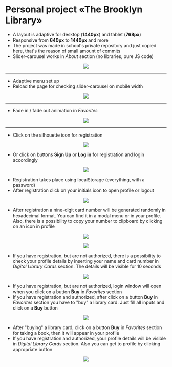 # Personal project «The Brooklyn Library»

* A layout is adaptive for desktop (**1440px**) and tablet (**768px**)
* Responsive from **640px** to **1440px** and more
* The project was made in school's private repository and just copied here, that's the reason of small amount of commits
* Slider-carousel works in *About* section (no libraries, pure JS code)
<p align="center">
<img src="https://github.com/chspeth/brooklyn-library-page/assets/79718282/0433cd9f-f75b-4f32-8eaf-84854efcaf8f">
</p>

----
* Adaptive menu set up
* Reload the page for checking slider-carousel on mobile width 
<p align="center">
<img src="https://github.com/chspeth/brooklyn-library-page/assets/79718282/e6d94225-bb8f-4a7d-bc5c-6122b8eda3ee">
</p>

----
* Fade in / fade out animation in *Favorites*
<p align="center">
<img src="https://github.com/chspeth/brooklyn-library-page/assets/79718282/b24f135c-f510-43e8-9190-178609f11319">
</p>

----
* Click on the silhouette icon for registration
<p align="center">
<img src="https://github.com/chspeth/brooklyn-library-page/assets/79718282/accbddcf-ad10-4b64-bcad-537a6e68e647">
</p>

* Or click on buttons **Sign Up** or **Log in** for registration and login accordingly
<p align="center">
<img src="https://github.com/chspeth/brooklyn-library-page/assets/79718282/0f94510b-1dd8-4876-9964-aa6ea7506b11">
</p>

* Registration takes place using localStorage (everything, with a password)
* After registration click on your initials icon to open profile or logout
<p align="center">
<img src="https://github.com/chspeth/brooklyn-library-page/assets/79718282/3a22de76-adfc-4267-a89f-cc6bade1adab">
</p>

* After registration a nine-digit card number will be generated randomly in hexadecimal format. You can find it in a modal menu or in your profile. Also, there is a possibility to copy your number to clipboard by clicking on an icon in profile
<p align="center">
<img src="https://github.com/chspeth/brooklyn-library-page/assets/79718282/d684da85-4ca4-4627-85e1-f8d53097580e">
</p>
<p align="center">
<img src="https://github.com/chspeth/brooklyn-library-page/assets/79718282/5a71a5d8-e1c4-4ac4-9fbb-b9c2820c2008">
</p>

* If you have registration, but are not authorized, there is a possibility to check your profile details by inserting your name and card number in *Digital Library Cards* section. The details will be visible for 10 seconds 
<p align="center">
<img src="https://github.com/chspeth/brooklyn-library-page/assets/79718282/3a2d9b6c-556a-48b4-92c4-a31fd4fdb50b">
</p>

* If you have registration, but are not authorized, login window will open when you click on a button **Buy** in *Favorites* section
* If you have registration and authorized, after click on a button **Buy** in *Favorites* section you have to "buy" a library card. Just fill all inputs and click on a **Buy** button
<p align="center">
<img src="https://github.com/chspeth/brooklyn-library-page/assets/79718282/aa9af519-a965-4bcb-9f3a-d0855bd9fafa">
</p>

* After "buying" a library card, click on a button **Buy** in *Favorites* section for taking a book, then it will appear in your profile
* If you have registration and authorized, your profile details will be visible in *Digital Library Cards* section. Also you can get to profile by clicking appropriate button
<p align="center">
<img src="https://github.com/chspeth/brooklyn-library-page/assets/79718282/a892dfff-2e39-4595-ba77-9d9b82409185">
</p>